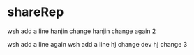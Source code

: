 # shareRep
wsh add a line
hanjin change
hanjin change again 2

wsh add a line again
wsh add a line
hj change dev
hj change 3
